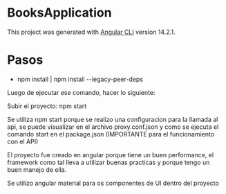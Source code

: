 # BooksApplication

This project was generated with [Angular CLI](https://github.com/angular/angular-cli) version 14.2.1.

# Pasos

- npm install | npm install --legacy-peer-deps

Luego de ejecutar ese comando, hacer lo siguiente:

Subir el proyecto: npm start

Se utiliza npm start porque se realizo una configuracion para la llamada al api, se puede visualizar en el archivo proxy.conf.json
y como se ejecuta el comando start en el package.json (IMPORTANTE para el funcionamiento con el API)

El proyecto fue creado en angular porque tiene un buen performance, el framework como tal lleva a utilizar buenas practicas
y porque tengo un buen manejo de ella.

Se utilizo angular material para os componentes de UI dentro del proyecto
